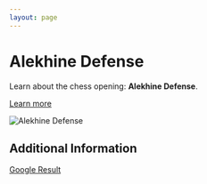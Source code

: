 ```yaml
---
layout: page
---
```

# Alekhine Defense

Learn about the chess opening: **Alekhine Defense**.

[Learn more](https://www.thechesswebsite.com/alekhine-defense/)

![Alekhine Defense](https://www.thechesswebsite.com/wp-content/uploads/2012/07/alekhinedefensebig.jpg)

## Additional Information

[Google Result](https://www.chess.com/openings/Alekhines-Defense)
